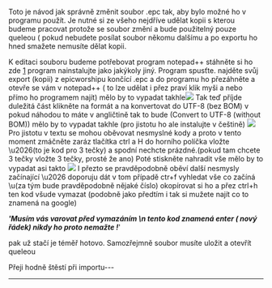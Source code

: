 Toto je návod jak správně změnit soubor .epc tak, aby bylo možné ho v
programu použít. Je nutné si ze všeho nejdříve udělat kopii s kterou
budeme pracovat protože se soubor změní a bude použitelný pouze queleou
( pokud nebudete posílat soubor někomu dalšímu a po exportu ho hned
smažete nemusíte dělat kopii.

K editaci souboru budeme potřebovat program notepad++ stáhněte si ho zde
[1](http://dl.notepad-plus-plus.org/downloads/6.x/6.7.5/npp.6.7.5.Installer.exe)
program nainstalujte jako jakýkoly jiný. Program spusťte. najděte svůj
export (kopii) z epicworshipu končící .epc a do programu ho přezáhněte a
otevře se vám v notepad++ ( to lze udělat i přez praví klik myši a nebo
přímo ho programem najít) mělo by to vypadat
takhle![](Epc-1.jpg) Tak teď příjde
duležitá část klikněte na formát a na konvertovat do UTF-8 (bez BOM) v
pokud náhodou to máte v angličtině tak to bude (Convert to UTF-8
(without BOM)) mělo by to vypadat takhle (pro jistotu ho ale instalujte
v češtině) ![](Epc-2.jpg) Pro jistotu v
textu se mohou oběvovat nesmyslné kody a proto v tento moment zmáčněte
zaráz tlačítka ctrl a H do horního políčka vložte \\u2026(to je kod pro
3 tečky) a spodní nechcte prázdné.(pokud tam chcete 3 tečky vložte 3
tečky, prosté že ano) Poté stiskněte nahradit vše mělo by to vypadat
asi takto ![](Epc-znaky.jpg) I
přezto se pravděpodobně oběví další nesmysly začínající \\u2026 doporuju
dát v tom případě ctr+f vyhledat vše co začíná \\u(za tým bude
pravděpodobně nějaké číslo) okopírovat si ho a přez ctrl+h ten kod
všude vymazat (podobně jako předtím i tak si mužete najít co to znamená
na google)

***'Musím vás varovat před vymazáním \\n tento kod znamená enter ( nový
řádek) nikdy ho proto nemažte \!***'

pak už stačí je téměř hotovo. Samozřejmně soubor musíte uložit a otevřít
queleou

Přeji hodně štěstí při importu---

---
